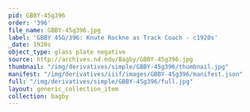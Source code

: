 ```yaml
---
pid: GBBY-45g396
order: '396'
file_name: GBBY-45g396.jpg
label: 'GBBY 45G/396: Knute Rockne as Track Coach - c1920s'
_date: 1920s
object_type: glass plate negative
source: http://archives.nd.edu/Bagby/GBBY-45g396.jpg
thumbnail: "/img/derivatives/simple/GBBY-45g396/thumbnail.jpg"
manifest: "/img/derivatives/iiif/images/GBBY-45g396/manifest.json"
full: "/img/derivatives/simple/GBBY-45g396/full.jpg"
layout: generic_collection_item
collection: bagby
---
```

